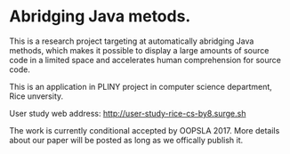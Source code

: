 # Abridging Java metods. 

This is a research project targeting at automatically abridging Java methods, which makes it possible to display a large amounts of source code in a limited space and accelerates human comprehension for source code.

This is an application in PLINY project in computer science department, Rice unversity.

User study web address: http://user-study-rice-cs-by8.surge.sh

The work is currently conditional accepted by OOPSLA 2017. More details about our paper will be posted as long as we offically publish it.
